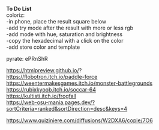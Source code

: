 <strong>To Do List</strong> <br>
  coloriz:<br>
-in phone, place the result square below<br>
-add try mode after the result with more or less rgb<br>
-add mode with hue, saturation and brightness<br>
   -copy the hexadecimal with a click on the color<br>
-add store color and template<br>

pyrate: 
ePRnShR

https://htmlpreview.github.io/? <br>
https://flobotron.itch.io/paddle-force <br>
https://weentermakesgames.itch.io/monster-battlegrounds <br>
https://rubixkyoob.itch.io/soccar-64 <br>
https://kultisti.itch.io/frogfall <br>
https://web-osu-mania.pages.dev/?sortCriteria=ranked&sortDirection=desc&keys=4





https://www.quiziniere.com/diffusions/W2DXA6/copie/7O6
